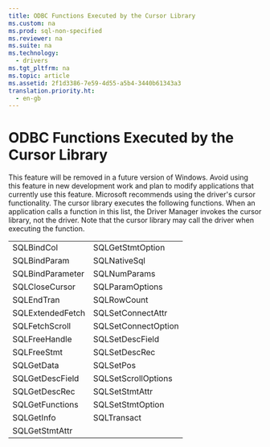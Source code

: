 ```yaml
---
title: ODBC Functions Executed by the Cursor Library
ms.custom: na
ms.prod: sql-non-specified
ms.reviewer: na
ms.suite: na
ms.technology: 
  - drivers
ms.tgt_pltfrm: na
ms.topic: article
ms.assetid: 2f1d3386-7e59-4d55-a5b4-3440b61343a3
translation.priority.ht: 
  - en-gb
---
```

# ODBC Functions Executed by the Cursor Library
<?xml version="1.0" encoding="utf-8"?>
<developerReferenceWithoutSyntaxDocument xmlns="http://ddue.schemas.microsoft.com/authoring/2003/5" xmlns:xlink="http://www.w3.org/1999/xlink" xmlns:xsi="http://www.w3.org/2001/XMLSchema-instance" xsi:schemaLocation="http://ddue.schemas.microsoft.com/authoring/2003/5 http://dduestorage.blob.core.windows.net/ddueschema/developer.xsd">
  <introduction>
    <alert class="important">
      <para>This feature will be removed in a future version of Windows. Avoid using this feature in new development work and plan to modify applications that currently use this feature. Microsoft recommends using the driver's cursor functionality.</para>
    </alert>
    <para>The cursor library executes the following functions. When an application calls a function in this list, the Driver Manager invokes the cursor library, not the driver. Note that the cursor library may call the driver when executing the function.</para>
  </introduction>
  <section>
    <content>
      <table xmlns:caps="http://schemas.microsoft.com/build/caps/2013/11">
        <tbody>
          <tr>
            <TD>
              <para>
                <legacyBold>SQLBindCol</legacyBold>
              </para>
            </TD>
            <TD>
              <para>
                <legacyBold>SQLGetStmtOption</legacyBold>
              </para>
            </TD>
          </tr>
          <tr>
            <TD>
              <para>
                <legacyBold>SQLBindParam</legacyBold>
              </para>
            </TD>
            <TD>
              <para>
                <legacyBold>SQLNativeSql</legacyBold>
              </para>
            </TD>
          </tr>
          <tr>
            <TD>
              <para>
                <legacyBold>SQLBindParameter</legacyBold>
              </para>
            </TD>
            <TD>
              <para>
                <legacyBold>SQLNumParams</legacyBold>
              </para>
            </TD>
          </tr>
          <tr>
            <TD>
              <para>
                <legacyBold>SQLCloseCursor</legacyBold>
              </para>
            </TD>
            <TD>
              <para>
                <legacyBold>SQLParamOptions</legacyBold>
              </para>
            </TD>
          </tr>
          <tr>
            <TD>
              <para>
                <legacyBold>SQLEndTran</legacyBold>
              </para>
            </TD>
            <TD>
              <para>
                <legacyBold>SQLRowCount</legacyBold>
              </para>
            </TD>
          </tr>
          <tr>
            <TD>
              <para>
                <legacyBold>SQLExtendedFetch</legacyBold>
              </para>
            </TD>
            <TD>
              <para>
                <legacyBold>SQLSetConnectAttr</legacyBold>
              </para>
            </TD>
          </tr>
          <tr>
            <TD>
              <para>
                <legacyBold>SQLFetchScroll</legacyBold>
              </para>
            </TD>
            <TD>
              <para>
                <legacyBold>SQLSetConnectOption</legacyBold>
              </para>
            </TD>
          </tr>
          <tr>
            <TD>
              <para>
                <legacyBold>SQLFreeHandle</legacyBold>
              </para>
            </TD>
            <TD>
              <para>
                <legacyBold>SQLSetDescField</legacyBold>
              </para>
            </TD>
          </tr>
          <tr>
            <TD>
              <para>
                <legacyBold>SQLFreeStmt</legacyBold>
              </para>
            </TD>
            <TD>
              <para>
                <legacyBold>SQLSetDescRec</legacyBold>
              </para>
            </TD>
          </tr>
          <tr>
            <TD>
              <para>
                <legacyBold>SQLGetData</legacyBold>
              </para>
            </TD>
            <TD>
              <para>
                <legacyBold>SQLSetPos</legacyBold>
              </para>
            </TD>
          </tr>
          <tr>
            <TD>
              <para>
                <legacyBold>SQLGetDescField</legacyBold>
              </para>
            </TD>
            <TD>
              <para>
                <legacyBold>SQLSetScrollOptions</legacyBold>
              </para>
            </TD>
          </tr>
          <tr>
            <TD>
              <para>
                <legacyBold>SQLGetDescRec</legacyBold>
              </para>
            </TD>
            <TD>
              <para>
                <legacyBold>SQLSetStmtAttr</legacyBold>
              </para>
            </TD>
          </tr>
          <tr>
            <TD>
              <para>
                <legacyBold>SQLGetFunctions</legacyBold>
              </para>
            </TD>
            <TD>
              <para>
                <legacyBold>SQLSetStmtOption</legacyBold>
              </para>
            </TD>
          </tr>
          <tr>
            <TD>
              <para>
                <legacyBold>SQLGetInfo</legacyBold>
              </para>
            </TD>
            <TD>
              <para>
                <legacyBold>SQLTransact</legacyBold>
              </para>
            </TD>
          </tr>
          <tr>
            <TD>
              <para>
                <legacyBold>SQLGetStmtAttr</legacyBold>
              </para>
            </TD>
            <TD>
              <para> </para>
            </TD>
          </tr>
        </tbody>
      </table>
    </content>
  </section>
  <relatedTopics />
</developerReferenceWithoutSyntaxDocument>